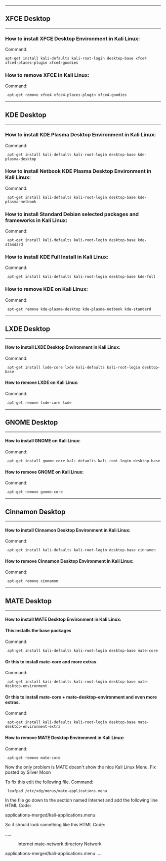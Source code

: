 ----
## XFCE Desktop ##
----
### How to install XFCE Desktop Environment in Kali Linux:
Command:

```apt-get install kali-defaults kali-root-login desktop-base xfce4 xfce4-places-plugin xfce4-goodies```

### How to remove XFCE in Kali Linux:
Command:

```
 apt-get remove xfce4 xfce4-places-plugin xfce4-goodies
```
----
## KDE Desktop ##
----
### How to install KDE Plasma Desktop Environment in Kali Linux:
Command:

```
 apt-get install kali-defaults kali-root-login desktop-base kde-plasma-desktop
```
### How to install Netbook KDE Plasma Desktop Environment in Kali Linux:
Command:
```
 apt-get install kali-defaults kali-root-login desktop-base kde-plasma-netbook
```
### How to install Standard Debian selected packages and frameworks in Kali Linux:
Command:
```
 apt-get install kali-defaults kali-root-login desktop-base kde-standard
```
### How to install KDE Full Install in Kali Linux:
Command:
```
 apt-get install kali-defaults kali-root-login desktop-base kde-full
```
### How to remove KDE on Kali Linux:
Command:
```
 apt-get remove kde-plasma-desktop kde-plasma-netbook kde-standard
```
----
## LXDE Desktop ##
----
#### How to install LXDE Desktop Environment in Kali Linux:
Command:
```
 apt-get install lxde-core lxde kali-defaults kali-root-login desktop-base
```
#### How to remove LXDE on Kali Linux:
Command:
```
 apt-get remove lxde-core lxde
```
----
## GNOME Desktop ##
----
#### How to install GNOME on Kali Linux:
Command:
```
 apt-get install gnome-core kali-defaults kali-root-login desktop-base
```
#### How to remove GNOME on Kali Linux:
Command:
```
 apt-get remove gnome-core
```
----
## Cinnamon Desktop ##
----
#### How to install Cinnamon Desktop Environment in Kali Linux:
Command:
```
 apt-get install kali-defaults kali-root-login desktop-base cinnamon
```
#### How to remove Cinnamon Desktop Environment in Kali Linux:
Command:
```
 apt-get remove cinnamon
```
----
## MATE Desktop ##
----
#### How to install MATE Desktop Environment in Kali Linux:
#### This installs the base packages
Command:
```
 apt-get install kali-defaults kali-root-login desktop-base mate-core
```
#### Or this to install mate-core and more extras
Command:
```
 apt-get install kali-defaults kali-root-login desktop-base mate-desktop-environment
```
#### Or this to install mate-core + mate-desktop-environment and even more extras.
Command:
```
 apt-get install kali-defaults kali-root-login desktop-base mate-desktop-environment-extra
```
#### How to remove MATE Desktop Environment in Kali Linux:
Command:
```
 apt-get remove mate-core
```
Now the only problem is MATE doesn't show the nice Kali Linux Menu. Fix posted by Silver Moon

To fix this edit the following file.
Command:
```
 leafpad /etc/xdg/menus/mate-applications.menu
```
In the file go down to the section named Internet and add the following line
HTML Code:

<!-- Kali Linux Menu -->
<MergeFile type="path">applications-merged/kali-applications.menu</MergeFile>

So it should look something like this
HTML Code:

.....
 <!-- Internet -->
  <Menu>
    <Name>Internet</Name>
    <Directory>mate-network.directory</Directory>
    <Include>
      <And>
        <Category>Network</Category>
      </And>
    </Include>
  </Menu>   <!-- End Internet -->
<!-- Kali Linux  -->    
  <MergeFile type="path">applications-merged/kali-applications.menu</MergeFile>
.....
